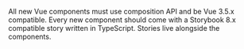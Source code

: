 All new Vue components must use composition API and be Vue 3.5.x compatible.
Every new component should come with a Storybook 8.x compatible story written in TypeScript.
Stories live alongside the components.
